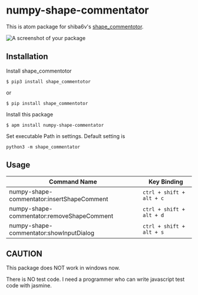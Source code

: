 # numpy-shape-commentator

This is atom package for shiba6v's [shape_commentotor](https://github.com/shiba6v/shape_commentator).

![A screenshot of your package](https://raw.githubusercontent.com/wiki/masan4444/numpy-shape-commentator/images/success.gif)

## Installation
Install shape_commentotor
```
$ pip3 install shape_commentotor
```
or
```
$ pip install shape_commentotor
```
Install this package
```
$ apm install numpy-shape-commentator
```
Set executable Path in settings. Default setting is
```
python3 -m shape_commentator
```

## Usage
| Command Name                               | Key Binding                  |
|--------------------------------------------|------------------------------|
| numpy-shape-commentator:insertShapeComment | ```ctrl + shift + alt + c``` |
| numpy-shape-commentator:removeShapeComment | ```ctrl + shift + alt + d``` |
| numpy-shape-commentator:showInputDialog    | ```ctrl + shift + alt + s``` |


## CAUTION
This package does NOT work in windows now.

There is NO test code. I need a programmer who can write javascript test code with jasmine.
